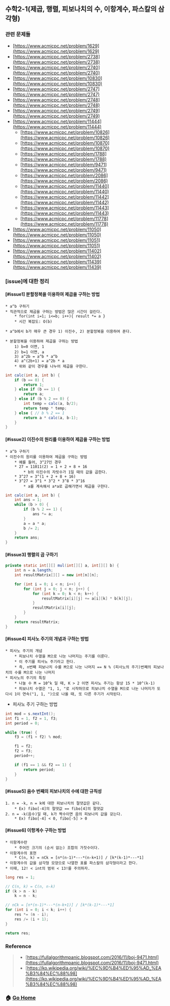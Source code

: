 ## 수학2-1(제곱, 행렬, 피보나치의 수, 이항계수, 파스칼의 삼각형)

### 관련 문제들
* [https://www.acmicpc.net/problem/1629](https://www.acmicpc.net/problem/1629)
* [https://www.acmicpc.net/problem/2738](https://www.acmicpc.net/problem/2738)
* [https://www.acmicpc.net/problem/2740](https://www.acmicpc.net/problem/2740)
* [https://www.acmicpc.net/problem/10830](https://www.acmicpc.net/problem/10830)
* [https://www.acmicpc.net/problem/2747](https://www.acmicpc.net/problem/2747)
* [https://www.acmicpc.net/problem/2748](https://www.acmicpc.net/problem/2748)
* [https://www.acmicpc.net/problem/2749](https://www.acmicpc.net/problem/2749)
* [https://www.acmicpc.net/problem/11444](https://www.acmicpc.net/problem/11444)
    * [https://www.acmicpc.net/problem/10826](https://www.acmicpc.net/problem/10826)
    * [https://www.acmicpc.net/problem/10870](https://www.acmicpc.net/problem/10870)
    * [https://www.acmicpc.net/problem/1788](https://www.acmicpc.net/problem/1788)
    * [https://www.acmicpc.net/problem/9471](https://www.acmicpc.net/problem/9471)
    * [https://www.acmicpc.net/problem/2086](https://www.acmicpc.net/problem/2086)
    * [https://www.acmicpc.net/problem/11440](https://www.acmicpc.net/problem/11440)
    * [https://www.acmicpc.net/problem/11442](https://www.acmicpc.net/problem/11442)
    * [https://www.acmicpc.net/problem/11443](https://www.acmicpc.net/problem/11443)
    * [https://www.acmicpc.net/problem/11778](https://www.acmicpc.net/problem/11778)
* [https://www.acmicpc.net/problem/11050](https://www.acmicpc.net/problem/11050)
* [https://www.acmicpc.net/problem/11051](https://www.acmicpc.net/problem/11051)
* [https://www.acmicpc.net/problem/11402](https://www.acmicpc.net/problem/11402)
* [https://www.acmicpc.net/problem/11439](https://www.acmicpc.net/problem/11439)


### [issue]에 대한 정리
#### [#issue1] 분할정복을 이용하여 제곱을 구하는 방법
    * a^b 구하기
    * 직관적으로 제곱을 구하는 방법은 많은 시간이 걸린다.
        * for(int i=1; i<=b; i++){ result *= a }
        * 시간 복잡도: O(b)
        
    * a^b에서 b가 매우 큰 경우 1) 이진수, 2) 분할정복을 이용하여 푼다.

    * 분할정복을 이용하여 제곱을 구하는 방법
        1) b=0 이면, 1
        2) b=1 이면, a
        3) a^2b = a^b * a^b
        4) a^(2b+1) = a^2b * a
        * 위와 같이 경우를 나누어 제곱을 구한다.

~~~java
int calc(int a, int b) {
    if (b == 0) {
        return 1;
    } else if (b == 1) {
        return a;
    } else if (b % 2 == 0) {
        int temp = calc(a, b/2);
        return temp * temp;
    } else { // b % 2 == 1
        return a * calc(a, b-1);
    }
}
~~~


#### [#issue2] 이진수의 원리를 이용하여 제곱을 구하는 방법
    * a^b 구하기
    * 이진수의 원리를 이용하여 제곱을 구하는 방법
        * 예를 들어, 3^27인 경우 
        * 27 = 11011(2) = 1 + 2 + 8 + 16
            * b의 이진수의 자릿수가 1일 때의 값을 곱한다.
        * 3^27 = 3^(1 + 2 + 8 + 16)
        * 3^27 = 3^1 * 3^2 * 3^8 * 3^16
            * a를 계속해서 a*a로 곱해가면서 제곱을 구한다.

~~~java
int calc(int a, int b) {
    int ans = 1;
    while (b > 0) {
        if (b % 2 == 1) {
            ans *= a; 
        }
        a = a * a;
        b /= 2; 
    }
    return ans; 
}
~~~
    
    
#### [#issue3] 행렬의 곱 구하기
~~~java
private static int[][] mul(int[][] a, int[][] b) {
    int n = a.length;
    int resultMatrix[][] = new int[n][n];

    for (int i = 0; i < n; i++) {
        for (int j = 0; j < n; j++) {
            for (int k = 0; k < n; k++) {
                resultMatrix[i][j] += a[i][k] * b[k][j];
            }
            resultMatrix[i][j];
        }
    }
    return resultMatrix;
}
~~~


#### [#issue4] 피사노 주기의 개념과 구하는 방법
    * 피사노 주기의 개념
        * 피보나치 수열을 M으로 나눈 나머지는 주기를 이룬다.
        * 이 주기를 피사노 주기라고 한다.
        * 즉, n번째 피보나치 수를 M으로 나눈 나머지 == N % (피사노의 주기)번째의 피보나치의 수를 M으로 나눈 나머지
    * 피사노의 주기의 특징
        * 나눌 수 M = 10^k 일 때, K > 2 이면 피사노 주기는 항상 15 * 10^(k-1)
        * 피보나치 수열은 "1, 1, "로 시작하므로 피보나치 수열을 M으로 나눈 나머지가 또 다시 1이 연속("1, 1, ")으로 나올 때, 또 다른 주기가 시작된다. 

* 피사노 주기 구하는 방법
~~~java
int mod = s.nextInt();
int f1 = 1, f2 = 1, f3;
int period = 0;

while (true) {
    f3 = (f1 + f2) % mod;

    f1 = f2;
    f2 = f3;
    period++;

    if (f1 == 1 && f2 == 1) {
        return period;
    }
}
~~~


#### [#issue5] 음수 번째의 피보나치의 수에 대한 규칙성
    1. n = -k, n = k에 대한 피보나치의 절댓값은 같다.
        * Ex) fibo[-4]의 절댓값 == fibo[4]의 절댓값
    2. n = -k(음수)일 때, k가 짝수이면 음의 피보나치 값을 갖는다.
        * Ex) fibo[-4] < 0, fibo[-5] > 0


#### [#issue6] 이항계수 구하는 방법
    * 이항계수란
        * 주어진 크기의 (순서 없는) 조합의 가짓수이다.
    * 이항계수의 표현
        * C(n, k) = nCk = [n*(n-1)*---*(n-k+1)] / [k*(k-1)*---*1] 
    * 이항계수의 값을 삼각형 모양으로 나열한 표를 파스칼의 삼각형이라고 한다.
    * 이때, 12! < int의 범위 < 13!를 주의하자.
~~~java
long res = 1;

// C(n, k) = C(n, n-k)
if (k > n - k)
    k = n - k;

// nCk = [n*(n-1)*---*(n-k+1)] / [k*(k-1)*---*1]
for (int i = 0; i < k; i++) {
    res *= (n - i);
    res /= (i + 1);
}

return res;
~~~

### Reference
> - [https://fullalgorithmpanic.blogspot.com/2016/11/boj-9471.html](https://fullalgorithmpanic.blogspot.com/2016/11/boj-9471.html)
> - [https://ko.wikipedia.org/wiki/%EC%9D%B4%ED%95%AD_%EA%B3%84%EC%88%98](https://ko.wikipedia.org/wiki/%EC%9D%B4%ED%95%AD_%EA%B3%84%EC%88%98)


### :house: [Go Home](https://github.com/Do-Hee/algorithm-study) 
